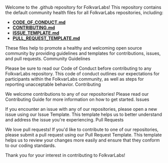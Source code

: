 Welcome to the .github repository for FolkvarLabs! This repository contains the default community health files for all FolkvarLabs repositories, including:

- **[CODE_OF_CONDUCT.md]()**
- **[CONTRIBUTING.md]()**
- **[ISSUE_TEMPLATE.md]()**
- **[PULL_REQUEST_TEMPLATE.md]()**

These files help to promote a healthy and welcoming open source community by providing guidelines and templates for contributions, issues, and pull requests.
Community Guidelines

Please be sure to read our Code of Conduct before contributing to any FolkvarLabs repository. This code of conduct outlines our expectations for participants within the FolkvarLabs community, as well as steps for reporting unacceptable behavior.
Contributing

We welcome contributions to any of our repositories! Please read our Contributing Guide for more information on how to get started.
Issues

If you encounter an issue with any of our repositories, please open a new issue using our Issue Template. This template helps us to better understand and address the issue you're experiencing.
Pull Requests

We love pull requests! If you'd like to contribute to one of our repositories, please submit a pull request using our Pull Request Template. This template helps us to review your changes more easily and ensure that they conform to our coding standards.

Thank you for your interest in contributing to FolkvarLabs!
